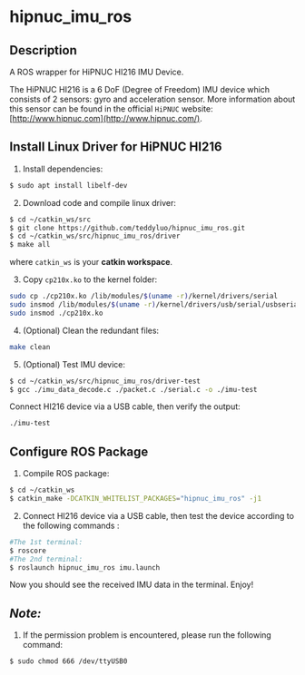 hipnuc_imu_ros
===================================

Description
----
A ROS wrapper for HiPNUC HI216 IMU Device.

The HiPNUC HI216 is a 6 DoF (Degree of Freedom) IMU device which consists of 2 sensors: gyro and acceleration sensor.
More information about this sensor can be found in the official `HiPNUC` website: [http://www.hipnuc.com](http://www.hipnuc.com/).

Install Linux Driver for HiPNUC HI216
-------------------------
1) Install dependencies:

``` bash
$ sudo apt install libelf-dev
```

2) Download code and compile linux driver:
``` bash
$ cd ~/catkin_ws/src
$ git clone https://github.com/teddyluo/hipnuc_imu_ros.git
$ cd ~/catkin_ws/src/hipnuc_imu_ros/driver
$ make all
``` 
where `catkin_ws` is your **catkin workspace**.

3) Copy `cp210x.ko` to the kernel folder:

``` bash
sudo cp ./cp210x.ko /lib/modules/$(uname -r)/kernel/drivers/serial
sudo insmod /lib/modules/$(uname -r)/kernel/drivers/usb/serial/usbserial.ko
sudo insmod ./cp210x.ko
```
4) (Optional) Clean the redundant files:
``` bash
make clean
```

5) (Optional) Test IMU device:
``` bash
$ cd ~/catkin_ws/src/hipnuc_imu_ros/driver-test
$ gcc ./imu_data_decode.c ./packet.c ./serial.c -o ./imu-test
```
Connect HI216 device via a USB cable, then verify the output:
``` bash
./imu-test
```


Configure ROS Package
---------------------------------

1. Compile ROS package:

``` bash
$ cd ~/catkin_ws
$ catkin_make -DCATKIN_WHITELIST_PACKAGES="hipnuc_imu_ros" -j1
``` 

2. Connect HI216 device via a USB cable, then test the device according to the following commands :
``` bash
#The 1st terminal:
$ roscore
#The 2nd terminal:
$ roslaunch hipnuc_imu_ros imu.launch
```

Now you should see the received IMU data in the terminal. Enjoy!


*Note:*
---------------------------------
1. If the permission problem is encountered, please run the following command:

``` bash
$ sudo chmod 666 /dev/ttyUSB0
```
